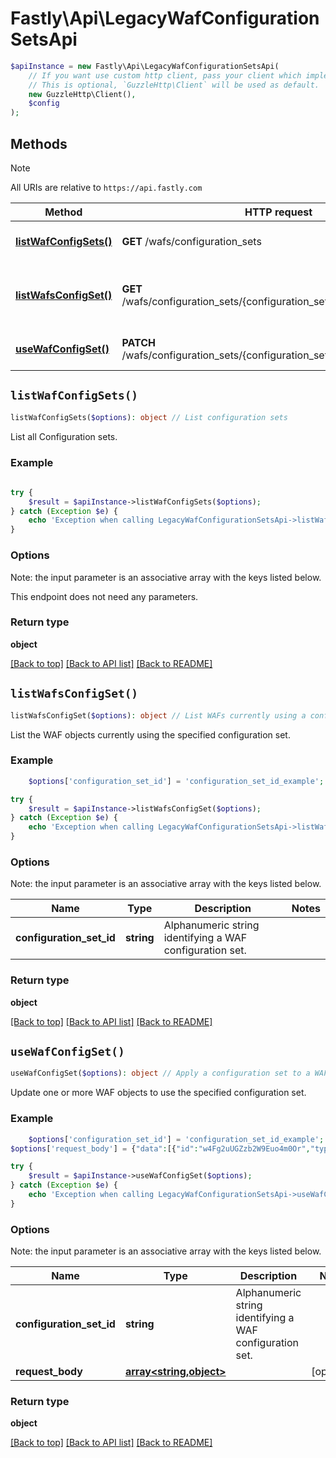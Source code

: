 # Fastly\Api\LegacyWafConfigurationSetsApi


```php
$apiInstance = new Fastly\Api\LegacyWafConfigurationSetsApi(
    // If you want use custom http client, pass your client which implements `GuzzleHttp\ClientInterface`.
    // This is optional, `GuzzleHttp\Client` will be used as default.
    new GuzzleHttp\Client(),
    $config
);
```

## Methods

> [!NOTE]
> All URIs are relative to `https://api.fastly.com`

Method | HTTP request | Description
------ | ------------ | -----------
[**listWafConfigSets()**](LegacyWafConfigurationSetsApi.md#listWafConfigSets) | **GET** /wafs/configuration_sets | List configuration sets
[**listWafsConfigSet()**](LegacyWafConfigurationSetsApi.md#listWafsConfigSet) | **GET** /wafs/configuration_sets/{configuration_set_id}/relationships/wafs | List WAFs currently using a configuration set
[**useWafConfigSet()**](LegacyWafConfigurationSetsApi.md#useWafConfigSet) | **PATCH** /wafs/configuration_sets/{configuration_set_id}/relationships/wafs | Apply a configuration set to a WAF


## `listWafConfigSets()`

```php
listWafConfigSets($options): object // List configuration sets
```

List all Configuration sets.

### Example
```php
    
try {
    $result = $apiInstance->listWafConfigSets($options);
} catch (Exception $e) {
    echo 'Exception when calling LegacyWafConfigurationSetsApi->listWafConfigSets: ', $e->getMessage(), PHP_EOL;
}
```

### Options

Note: the input parameter is an associative array with the keys listed below.

This endpoint does not need any parameters.

### Return type

**object**

[[Back to top]](#) [[Back to API list]](../../README.md#endpoints)
[[Back to README]](../../README.md)

## `listWafsConfigSet()`

```php
listWafsConfigSet($options): object // List WAFs currently using a configuration set
```

List the WAF objects currently using the specified configuration set.

### Example
```php
    $options['configuration_set_id'] = 'configuration_set_id_example'; // string | Alphanumeric string identifying a WAF configuration set.

try {
    $result = $apiInstance->listWafsConfigSet($options);
} catch (Exception $e) {
    echo 'Exception when calling LegacyWafConfigurationSetsApi->listWafsConfigSet: ', $e->getMessage(), PHP_EOL;
}
```

### Options

Note: the input parameter is an associative array with the keys listed below.

Name | Type | Description  | Notes
------------- | ------------- | ------------- | -------------
**configuration_set_id** | **string** | Alphanumeric string identifying a WAF configuration set. |

### Return type

**object**

[[Back to top]](#) [[Back to API list]](../../README.md#endpoints)
[[Back to README]](../../README.md)

## `useWafConfigSet()`

```php
useWafConfigSet($options): object // Apply a configuration set to a WAF
```

Update one or more WAF objects to use the specified configuration set.

### Example
```php
    $options['configuration_set_id'] = 'configuration_set_id_example'; // string | Alphanumeric string identifying a WAF configuration set.
$options['request_body'] = {"data":[{"id":"w4Fg2uUGZzb2W9Euo4m0Or","type":"waf"},{"id":"w4Fg2uUGZzb2W9Euo5q2Az","type":"waf"}]}; // array<string,object>

try {
    $result = $apiInstance->useWafConfigSet($options);
} catch (Exception $e) {
    echo 'Exception when calling LegacyWafConfigurationSetsApi->useWafConfigSet: ', $e->getMessage(), PHP_EOL;
}
```

### Options

Note: the input parameter is an associative array with the keys listed below.

Name | Type | Description  | Notes
------------- | ------------- | ------------- | -------------
**configuration_set_id** | **string** | Alphanumeric string identifying a WAF configuration set. |
**request_body** | [**array<string,object>**](../Model/object.md) |  | [optional]

### Return type

**object**

[[Back to top]](#) [[Back to API list]](../../README.md#endpoints)
[[Back to README]](../../README.md)
